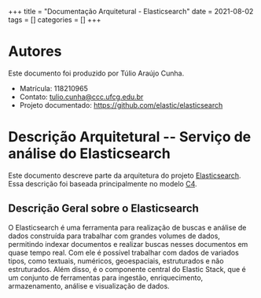 +++
title = "Documentação Arquitetural - Elasticsearch"
date = 2021-08-02
tags = []
categories = []
+++


# Autores

Este documento foi produzido por Túlio Araújo Cunha.

- Matrícula: 118210965
- Contato: tulio.cunha@ccc.ufcg.edu.br
- Projeto documentado: https://github.com/elastic/elasticsearch

# Descrição Arquitetural -- Serviço de análise do Elasticsearch

Este documento descreve parte da arquitetura do projeto [Elasticsearch](https://github.com/elastic/elasticsearch). Essa descrição foi baseada principalmente no modelo [C4](https://c4model.com/).

## Descrição Geral sobre o Elasticsearch

O Elasticsearch é uma ferramenta para realização de buscas e análise de dados construída para trabalhar com grandes volumes de dados, permitindo indexar documentos e realizar buscas nesses documentos em quase tempo real. Com ele é possível trabalhar com dados de variados tipos, como textuais, numéricos, geoespaciais, estruturados e não estruturados. Além disso, é o componente central do Elastic Stack, que é um conjunto de ferramentas para ingestão, enriquecimento, armazenamento, análise e visualização de dados.